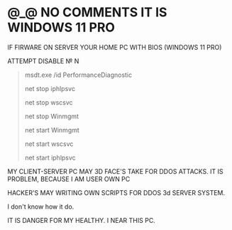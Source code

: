# @_@ NO COMMENTS IT IS WINDOWS 11 PRO 

IF FIRWARE ON SERVER YOUR HOME PC WITH BIOS (WINDOWS 11 PRO)

ATTEMPT DISABLE № N

> msdt.exe    /id    PerformanceDiagnostic
> 
> net    stop    iphlpsvc
> 
> net    stop    wscsvc
> 
> net    stop    Winmgmt
> 
> net    start    Winmgmt
> 
> net    start    wscsvc
> 
> net    start    iphlpsvc


MY CLIENT-SERVER PC MAY 3D FACE'S TAKE FOR DDOS ATTACKS. IT IS PROBLEM, BECAUSE I AM USER OWN PC

HACKER'S MAY WRITING OWN SCRIPTS FOR DDOS 3d SERVER SYSTEM.

I don't know how it do.

IT IS DANGER FOR MY HEALTHY. I NEAR THIS PC.
